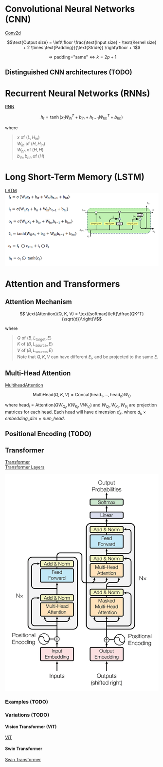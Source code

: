 # Convolutional Neural Networks (CNN)
[Conv2d](https://docs.pytorch.org/docs/stable/generated/torch.nn.Conv2d.html)
```math
\text{Output size} = \left\lfloor \frac{\text{Input size} - \text{Kernel size} + 2 \times \text{Padding}}{\text{Stride}} \right\rfloor + 1
```
```math
\Rightarrow \text{padding="same"} \Leftrightarrow k=2p+1
```
## Distinguished CNN architectures (TODO)

# Recurrent Neural Networks (RNNs)
[RNN](https://docs.pytorch.org/docs/stable/generated/torch.nn.RNN.html)
```math
h_t=\tanh(x_tW_{ih}^T+b_{ih}+h_{t-1}W_{hh}^T+b_{hh})
```
where 
> $x$ of $(L, H_{in})$ </br>
> $W_{ih}$ of $(H, H_{in})$ </br>
> $W_{hh}$ of $(H, H)$ </br>
> $b_{ih}, b_{hh}$ of $(H)$

# Long Short-Term Memory (LSTM)
[LSTM](https://docs.pytorch.org/docs/stable/generated/torch.nn.LSTM.html)
    ![alt text](lstm.png)

# Attention and Transformers
## Attention Mechanism
```math
    \text{Attention}(Q, K, V) = \text{softmax}\left(\dfrac{QK^T}{\sqrt{d}}\right)V
```
where
> $Q$ of $(B, L_{\text{target}}, E)$ </br>
> $K$ of $(B, L_{\text{source}}, E)$ </br>
> $V$ of $(B, L_{\text{source}}, E)$ </br>
Note that $Q,K,V$ can have different $E_{i}$, and be projected to the same $E$.


## Multi-Head Attention
[MultiheadAttention](https://docs.pytorch.org/docs/stable/generated/torch.nn.MultiheadAttention.html)
```math
\text{MultiHead}(Q, K, V) = \text{Concat}(\text{head}_1, \ldots, \text{head}_h)W_O
```
where $\text{head}_i = \text{Attention}(QW_{Q_i}, KW_{K_i}, VW_{V_i})$ and $W_{Q_i}, W_{K_i}, W_{V_i}$ are projection matrices for each head. Each head will have dimension $d_k$, where $d_k \times embedding\_dim=num\_head$.

## Positional Encoding (TODO)

## Transformer
[Transformer](https://pytorch.org/docs/stable/generated/torch.nn.Transformer.html)  
[Transformer Layers](https://docs.pytorch.org/docs/stable/nn.html#transformer-layers)  

![alt text](image.png)

### Examples (TODO)

### Variations (TODO)
#### Vision Transformer (ViT)
[ViT](https://pytorch.org/vision/stable/models/generated/torchvision.models.vit_b_16.html)
#### Swin Transformer
[Swin Transformer](https://pytorch.org/vision/stable/models/generated/torchvision.models.swin_b_256.html)